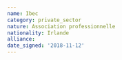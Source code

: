 ```yaml
---
name: Ibec
category: private_sector
nature: Association professionnelle 
nationality: Irlande
alliance: 
date_signed: '2018-11-12'
---
```

    